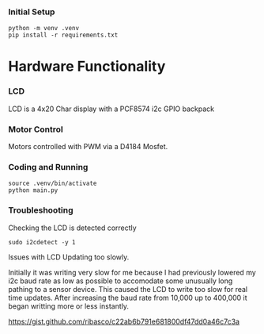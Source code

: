 ### Initial Setup

```
python -m venv .venv
pip install -r requirements.txt
```

# Hardware Functionality

### LCD

LCD is a 4x20 Char display with a PCF8574 i2c GPIO backpack

### Motor Control

Motors controlled with PWM via a D4184 Mosfet.

### Coding and Running
```
source .venv/bin/activate
python main.py
```


### Troubleshooting

Checking the LCD is detected correctly

```
sudo i2cdetect -y 1
```

Issues with LCD Updating too slowly. 

Initially it was writing very slow for me because I had previously lowered my i2c baud
rate as low as possible to accomodate some unusually long pathing to a sensor device.
This caused the LCD to write too slow for real time updates. After increasing the baud
rate from 10,000 up to 400,000 it began writting more or less instantly.

https://gist.github.com/ribasco/c22ab6b791e681800df47dd0a46c7c3a